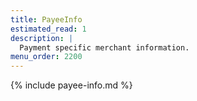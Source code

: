 ```yaml
---
title: PayeeInfo
estimated_read: 1
description: |
  Payment specific merchant information.
menu_order: 2200
---
```


{% include payee-info.md %}
